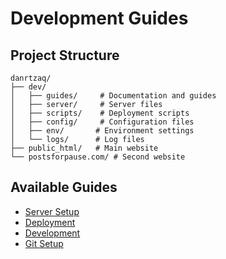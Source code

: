 # Development Guides

## Project Structure
```
danrtzaq/
├── dev/
│   ├── guides/     # Documentation and guides
│   ├── server/     # Server files
│   ├── scripts/    # Deployment scripts
│   ├── config/     # Configuration files
│   ├── env/       # Environment settings
│   └── logs/      # Log files
├── public_html/   # Main website
└── postsforpause.com/ # Second website
```

## Available Guides
- [Server Setup](server.md)
- [Deployment](deployment.md)
- [Development](development.md)
- [Git Setup](git-setup.md)
